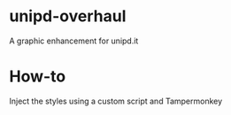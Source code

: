 # unipd-overhaul

A graphic enhancement for unipd.it

# How-to

Inject the styles using a custom script and Tampermonkey
